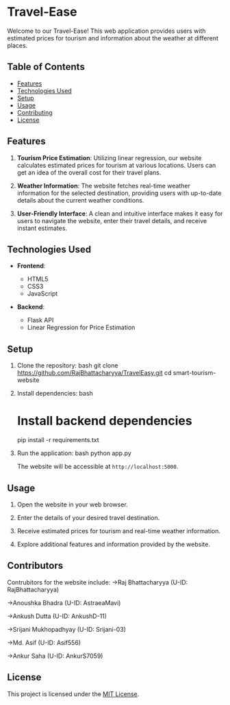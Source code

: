 # Travel-Ease

Welcome to our Travel-Ease! This web application provides users with estimated prices for tourism and information about the weather at different places.

## Table of Contents
- [Features](#features)
- [Technologies Used](#technologies-used)
- [Setup](#setup)
- [Usage](#usage)
- [Contributing](#contributing)
- [License](#license)

## Features

1. **Tourism Price Estimation**: Utilizing linear regression, our website calculates estimated prices for tourism at various locations. Users can get an idea of the overall cost for their travel plans.

2. **Weather Information**: The website fetches real-time weather information for the selected destination, providing users with up-to-date details about the current weather conditions.

3. **User-Friendly Interface**: A clean and intuitive interface makes it easy for users to navigate the website, enter their travel details, and receive instant estimates.

## Technologies Used

- **Frontend**:
  - HTML5
  - CSS3
  - JavaScript

- **Backend**:
  - Flask API
  - Linear Regression for Price Estimation

## Setup

1. Clone the repository:
   bash
   git clone https://github.com/RajBhattacharyya/TravelEasy.git
   cd smart-tourism-website
   

2. Install dependencies:
   bash

   # Install backend dependencies
   pip install -r requirements.txt
   

3. Run the application:
   bash
   python app.py
   

   The website will be accessible at `http://localhost:5000`.

## Usage

1. Open the website in your web browser.

2. Enter the details of your desired travel destination.

3. Receive estimated prices for tourism and real-time weather information.

4. Explore additional features and information provided by the website.

## Contributors

Contrubitors for the website include:
->Raj Bhattacharyya (U-ID: RajBhattacharyya)

->Anoushka Bhadra (U-ID: AstraeaMavi)

->Ankush Dutta (U-ID: AnkushD-11)

->Srijani Mukhopadhyay (U-ID: Srijani-03)

->Md. Asif (U-ID: Asif556)

->Ankur Saha (U-ID: AnkurS7059)

## License

This project is licensed under the [MIT License](https://github.com/RajBhattacharyya/TravelEasy/blob/master/LICENSE).
